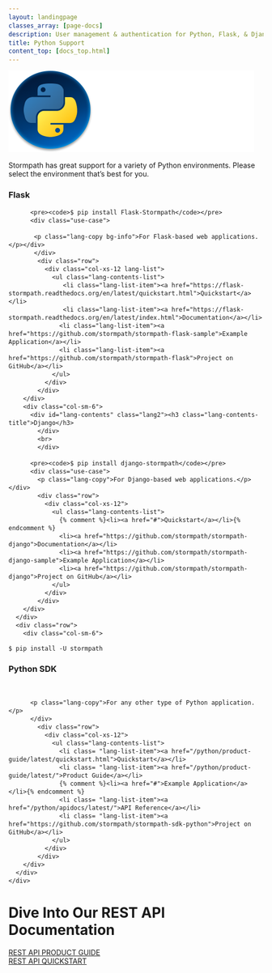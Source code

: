 ```yaml
---
layout: landingpage
classes_array: [page-docs]
description: User management & authentication for Python, Flask, & Django apps. Complete set of Stormpath developer documentation & integration tools.
title: Python Support
content_top: [docs_top.html]
---
```

<div class="landingpage python">

<div class="masthead python-masthead">
  <div class="container">
    <div class="row">
      <div class="col-xs-12">
        <img class="img-responsive logo" src="/images/landingpage/python/logo-python.png">
      </div>
    </div>
  </div>
</div>

<div class="container">
  <div class="row">
    <div class="col-xs-12 intro-text">
      <p>Stormpath has great support for a variety of Python environments.  Please select the environment that’s best for you.</p>
    </div>
  </div>
</div>

<div class="container">
  <div class="row">
    <div class="col-xs-12 col-sm-12">
      <div class="row">
        <div class="col-xs-12 col-sm-6">
            <div id="lang-contents" class="lang1">
             <h3 class="lang-contents-title">Flask</h3>
             </div>
            

          <pre><code>$ pip install Flask-Stormpath</code></pre>
          <div class="use-case">

           <p class="lang-copy bg-info">For Flask-based web applications.</p></div>
           </div>
            <div class="row">
              <div class="col-xs-12 lang-list">
                <ul class="lang-contents-list">
                   <li class="lang-list-item"><a href="https://flask-stormpath.readthedocs.org/en/latest/quickstart.html">Quickstart</a></li>
                   <li class="lang-list-item"><a href="https://flask-stormpath.readthedocs.org/en/latest/index.html">Documentation</a></li>
                  <li class="lang-list-item"><a href="https://github.com/stormpath/stormpath-flask-sample">Example Application</a></li>
                  <li class="lang-list-item"><a href="https://github.com/stormpath/stormpath-flask">Project on GitHub</a></li>
                </ul>
              </div>
            </div>
        </div>
        <div class="col-sm-6">
          <div id="lang-contents" class="lang2"><h3 class="lang-contents-title">Django</h3>
            </div>
            <br>
            </div>

          <pre><code>$ pip install django-stormpath</code></pre>
          <div class="use-case">
            <p class="lang-copy">For Django-based web applications.</p></div>
            <div class="row">
              <div class="col-xs-12">
                <ul class="lang-contents-list">
                  {% comment %}<li><a href="#">Quickstart</a></li>{% endcomment %}
                  <li><a href="https://github.com/stormpath/stormpath-django">Documentation</a></li>
                  <li><a href="https://github.com/stormpath/stormpath-django-sample">Example Application</a></li>
                  <li><a href="https://github.com/stormpath/stormpath-django">Project on GitHub</a></li>
                </ul>
              </div>
            </div>
        </div>
      </div>
      <div class="row">
        <div class="col-sm-6">
<div id="lang-contents" class="lang3">
          <pre><code>$ pip install -U stormpath</code></pre>
             <h3 class="lang-contents-title">Python SDK</h3>
            </div>
            <br>
       <div class="use-case">

          <p class="lang-copy">For any other type of Python application.</p>
          </div>
            <div class="row">
              <div class="col-xs-12">
                <ul class="lang-contents-list">
                  <li class= "lang-list-item"><a href="/python/product-guide/latest/quickstart.html">Quickstart</a></li>
                  <li class= "lang-list-item"><a href="/python/product-guide/latest/">Product Guide</a></li>
                  {% comment %}<li><a href="#">Example Application</a></li>{% endcomment %}
                  <li class= "lang-list-item"><a href="/python/apidocs/latest/">API Reference</a></li>
                  <li class= "lang-list-item"><a href="https://github.com/stormpath/stormpath-sdk-python">Project on GitHub</a></li>
                </ul>
              </div>
            </div>
        </div>
      </div>
    </div>
  </div>
</div>

<div class="footer-banner">
  <div class="container info">
    <div class="row">
      <div class="col-xs-12 col-sm-12">
        <h1>Dive Into Our REST API Documentation</h1>
          <div class="row">
            <div class="col-xs-12 col-sm-3 col-sm-offset-3">
              <a class="btn btn-default" href="/rest/product-guide" role="button">REST API PRODUCT GUIDE</a>
            </div>
            <div class="col-xs-12 col-sm-3">
              <a class="btn btn-default" href="/rest/quickstart" role="button">REST API QUICKSTART</a>
            </div>
          </div>
      </div>
    </div>
  </div>
</div>

</div>
<!-- block__no_wrapper -->
<!-- region__no_wrapper -->
